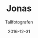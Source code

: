 ---
title: Jonas
subtitle: Tallfotografen
layout: default
modal-id: 36
date: 2016-12-31
img: jonasseffel.jpg
thumbnail: jonasseffel-thumbnail.jpg
alt: Med kameran som anledning att komma ut i naturen
project-date: December 2016
client: Privat
category: Reportagefoto
description: Jonas älskar att fotografera. Även om det blir en del bilder på familjen så är det som landskapsfotograf han identifierar sig. Sedan 2004 har han försökt fånga naturen enligt konstens alla regler. För naturbilder ska se ut på ett visst sätt. En välkomponerad landskapsbild är ett pussel av gyllene snitt, C- och S-kurvor med mera som man ibland lyckas få att samspela i en och samma bild. Med åren har naturbildens grammatik börjat kännas tråkig och förutsägbar, det blir "på med vidvinkelobjektivet, in med något skit i förgrunden och kör på.” För att komplettera och variera har han därför snöat in på att fota tallar. Och då är det inte de raka och ståtliga tallarna han gillar utan de knotiga och skeva. De skrangliga individerna har karaktär och växer längs kusten till Vänern där han gärna vistas. Fotograferingen för Jonas handlar mycket om att just vara i naturen. Det skulle lika gärna kunna ha handlat om jakt eller något annat som gav honom en anledning att komma ut. Främst åker han till Segerstads skärgård och Bonäs udde. Vad han saknar i kameraväskan, förutom de fotoprylar han motvilligt erkänner att han ständigt har ögonen öppna för, är en båt som kan föra honom iland på öar med potential till bra bilder.
---